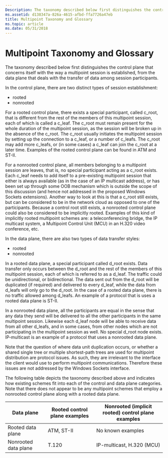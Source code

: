 ```yaml
---
Description: The taxonomy described below first distinguishes the control plane that concerns itself with the way a multipoint session is established, from the data plane that deals with the transfer of data among session participants.
ms.assetid: d138347a-826a-4615-afbd-ffa7726a47eb
title: Multipoint Taxonomy and Glossary
ms.topic: article
ms.date: 05/31/2018
---
```


# Multipoint Taxonomy and Glossary

The taxonomy described below first distinguishes the control plane that concerns itself with the way a multipoint session is established, from the data plane that deals with the transfer of data among session participants.

In the control plane, there are two distinct types of session establishment:

-   rooted
-   nonrooted

For a rooted control plane, there exists a special participant, called c\_root, that is different from the rest of the members of this multipoint session, each of which is called a c\_leaf. The c\_root must remain present for the whole duration of the multipoint session, as the session will be broken up in the absence of the c\_root. The c\_root usually initiates the multipoint session by setting up the connection to a c\_leaf, or a number of c\_leafs. The c\_root may add more c\_leafs, or (in some cases) a c\_leaf can join the c\_root at a later time. Examples of the rooted control plane can be found in ATM and ST-II.

For a nonrooted control plane, all members belonging to a multipoint session are leaves, that is, no special participant acting as a c\_root exists. Each c\_leaf needs to add itself to a pre-existing multipoint session that either is always available (as in the case of an IP multicast address), or has been set up through some OOB mechanism which is outside the scope of this discussion (and hence not addressed in the proposed Windows Sockets extensions). Another way to look at this is that a c\_root still exists, but can be considered to be in the network cloud as opposed to one of the participants. Because a control root still exists, a nonrooted control plane could also be considered to be implicitly rooted. Examples of this kind of implicitly rooted multipoint schemes are: a teleconferencing bridge, the IP multicast system, a Multipoint Control Unit (MCU) in an H.320 video conference, etc.

In the data plane, there are also two types of data transfer styles:

-   rooted
-   nonrooted

In a rooted data plane, a special participant called d\_root exists. Data transfer only occurs between the d\_root and the rest of the members of this multipoint session, each of which is referred to as a d\_leaf. The traffic could be unidirectional, or bidirectional. The data sent out from the d\_root will be duplicated (if required) and delivered to every d\_leaf, while the data from d\_leafs will only go to the d\_root. In the case of a rooted data plane, there is no traffic allowed among d\_leafs. An example of a protocol that is uses a rooted data plane is ST-II.

In a nonrooted data plane, all the participants are equal in the sense that any data they send will be delivered to all the other participants in the same multipoint session. Likewise each d\_leaf node will be able to receive data from all other d\_leafs, and in some cases, from other nodes which are not participating in the multipoint session as well. No special d\_root node exists. IP-multicast is an example of a protocol that uses a nonrooted data plane.

Note that the question of where data unit duplication occurs, or whether a shared single tree or multiple shortest-path trees are used for multipoint distribution are protocol issues. As such, they are irrelevant to the interface the client would use to perform multipoint communications. Therefore these issues are not addressed by the Windows Sockets interface.

The following table depicts the taxonomy described above and indicates how existing schemes fit into each of the control and data plane categories. Note that there does not appear to be any multipoint schemes that employ a nonrooted control plane along with a rooted data plane.

| Data plane           | Rooted control plane examples | Nonrooted (implicit rooted) control plane examples |
|----------------------|-------------------------------|----------------------------------------------------|
| Rooted data plane    | ATM, ST-II                    | No known examples                                  |
| Nonrooted data plane | T.120                         | IP-multicast, H.320 (MCU)                          |



 

 

 



